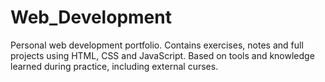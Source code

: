 # Web_Development
Personal web development portfolio. Contains exercises, notes and full projects using HTML, CSS and JavaScript. Based on tools and knowledge learned during practice, including external curses.

